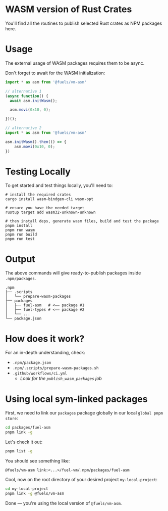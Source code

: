 # WASM version of Rust Crates

You'll find all the routines to publish selected Rust crates as NPM packages here.

# Usage

The external usage of WASM packages requires them to be async.

Don't forget to await for the WASM initialization:

```ts
import * as asm from '@fuels/vm-asm'

// alternative 1
(async function() {
  await asm.initWasm();

  asm.movi(0x10, 0);

})();

// alternative 2
import * as asm from '@fuels/vm-asm'

asm.initWasm().then(() => {
    asm.movi(0x10, 0);
})

```


# Testing Locally

To get started and test things locally, you'll need to:

```shell
# install the required crates
cargo install wasm-bindgen-cli wasm-opt

# ensure you have the needed target
rustup target add wasm32-unknown-unknown

# then install deps, generate wasm files, build and test the package
pnpm install
pnpm run wasm
pnpm run build
pnpm run test
```

# Output

The above commands will give ready-to-publish packages inside `.npm/packages`.

```shell
.npm
├── .scripts
│   └── prepare-wasm-packages
├── packages
│   ├── fuel-asm   # <—— package #1
│   ├── fuel-types # <—— package #2
│   └── ...
└── package.json
```

# How does it work?

For an in-depth understanding, check:
 - `.npm/package.json`
 - `.npm/.scripts/prepare-wasm-packages.sh`
 - `.github/workflows/ci.yml`
    - _Look for the `publish_wasm_packages` job_

# Using local sym-linked packages

First, we need to link our `packages` package globally in our local `global pnpm store`:

```sh
cd packages/fuel-asm
pnpm link -g
```

Let's check it out:

```sh
pnpm list -g
```

You should see something like:

```
@fuels/vm-asm link:<...>/fuel-vm/.npm/packages/fuel-asm
```

Cool, now on the root directory of your desired project `my-local-project`:

```sh
cd my-local-project
pnpm link -g @fuels/vm-asm
```

Done — you're using the local version of `@fuels/vm-asm`.
